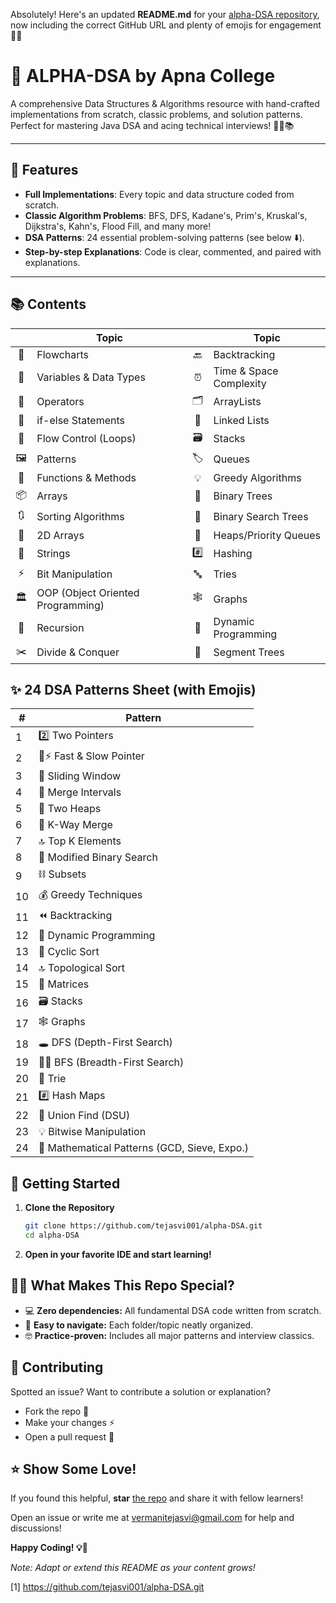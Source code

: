 Absolutely! Here's an updated **README.md** for your [alpha-DSA repository](https://github.com/tejasvi001/alpha-DSA.git), now including the correct GitHub URL and plenty of emojis for engagement 🚀✨

# 🚀 ALPHA-DSA by Apna College

A comprehensive Data Structures & Algorithms resource with hand-crafted implementations from scratch, classic problems, and solution patterns. Perfect for mastering Java DSA and acing technical interviews! 👨‍💻📚

---
## 🌟 Features

- **Full Implementations**: Every topic and data structure coded from scratch.
- **Classic Algorithm Problems**: BFS, DFS, Kadane's, Prim's, Kruskal's, Dijkstra's, Kahn's, Flood Fill, and many more!
- **DSA Patterns**: 24 essential problem-solving patterns (see below ⬇️).
- **Step-by-step Explanations**: Code is clear, commented, and paired with explanations.

---
## 📚 Contents

|   | Topic                            |   | Topic                      |
|:-:|----------------------------------|:-:|----------------------------|
| 🧭 | Flowcharts                      | 🔙 | Backtracking               |
| 📝 | Variables & Data Types          | ⏰ | Time & Space Complexity    |
| 🔣 | Operators                       | 🗂️ | ArrayLists                 |
| 🤔 | if-else Statements              | 🔗 | Linked Lists               |
| 🔁 | Flow Control (Loops)            | 🗃️ | Stacks                     |
| 🖼️ | Patterns                        | 🏷️ | Queues                     |
| 🧮 | Functions & Methods             | 💡 | Greedy Algorithms          |
| 📦 | Arrays                          | 🌳 | Binary Trees               |
| 🔃 | Sorting Algorithms              | 🌲 | Binary Search Trees        |
| 🧊 | 2D Arrays                       | 🥇 | Heaps/Priority Queues      |
| 🧵 | Strings                         | #️⃣ | Hashing                    |
| ⚡ | Bit Manipulation                | 🔤 | Tries                      |
| 🏛️ | OOP (Object Oriented Programming)| 🕸️ | Graphs                    |
| 🔁 | Recursion                       | 🧠 | Dynamic Programming        |
| ✂️ | Divide & Conquer                | 🌲 | Segment Trees              |

## ✨ 24 DSA Patterns Sheet (with Emojis)

| #  | Pattern                                         |
|----|-------------------------------------------------|
| 1  | 2️⃣ Two Pointers                               |
| 2  | 🐢⚡ Fast & Slow Pointer                        |
| 3  | 🌊 Sliding Window                              |
| 4  | 🔗 Merge Intervals                             |
| 5  | 🏦 Two Heaps                                   |
| 6  | 🔀 K-Way Merge                                 |
| 7  | 🔝 Top K Elements                              |
| 8  | 🧮 Modified Binary Search                      |
| 9  | ⛓️ Subsets                                     |
| 10 | 💰 Greedy Techniques                           |
| 11 | ⏪ Backtracking                                |
| 12 | 🧩 Dynamic Programming                         |
| 13 | 🔄 Cyclic Sort                                 |
| 14 | 🔝 Topological Sort                            |
| 15 | 🧮 Matrices                                    |
| 16 | 🗃️ Stacks                                     |
| 17 | 🕸️ Graphs                                     |
| 18 | 🕳️ DFS (Depth-First Search)                   |
| 19 | 🚶‍♂️ BFS (Breadth-First Search)               |
| 20 | 🌲 Trie                                        |
| 21 | #️⃣ Hash Maps                                 |
| 22 | 🤝 Union Find (DSU)                            |
| 23 | 💡 Bitwise Manipulation                        |
| 24 | 🧮 Mathematical Patterns (GCD, Sieve, Expo.)   |

## 🏁 Getting Started

1. **Clone the Repository**
    ```sh
    git clone https://github.com/tejasvi001/alpha-DSA.git
    cd alpha-DSA
    ```

2. **Open in your favorite IDE and start learning!**

## 🧑‍💻 What Makes This Repo Special?

- 💻 **Zero dependencies:** All fundamental DSA code written from scratch.
- 🍰 **Easy to navigate:** Each folder/topic neatly organized.
- 🤓 **Practice-proven:** Includes all major patterns and interview classics.

## 🤝 Contributing

Spotted an issue? Want to contribute a solution or explanation?
- Fork the repo 🍴
- Make your changes ⚡
- Open a pull request 🚀

## ⭐️ Show Some Love!

If you found this helpful, **star** [the repo](https://github.com/tejasvi001/alpha-DSA.git) and share it with fellow learners!  


Open an issue or write me at vermanitejasvi@gmail.com for help and discussions!

**Happy Coding! 💡🚀**

*Note: Adapt or extend this README as your content grows!*

[1] https://github.com/tejasvi001/alpha-DSA.git
